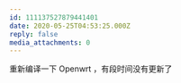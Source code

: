 ```yaml
---
id: 111137527879441401
date: 2020-05-25T04:53:25.000Z
reply: false
media_attachments: 0
---
```


重新编译一下 Openwrt ，有段时间没有更新了

